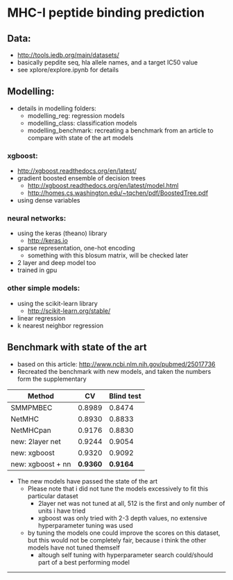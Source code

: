 # MHC-I peptide binding prediction

## Data:
- http://tools.iedb.org/main/datasets/
- basically pepdite seq, hla allele names, and a target IC50 value
- see xplore/explore.ipynb for details

## Modelling:
- details in modelling folders:
	- modelling_reg: regression models
	- modelling_class: classification models
	- modelling_benchmark: recreating a benchmark from an article to compare with state of the art models

### xgboost:
- http://xgboost.readthedocs.org/en/latest/
- gradient boosted ensemble of decision trees
	- http://xgboost.readthedocs.org/en/latest/model.html
	- http://homes.cs.washington.edu/~tqchen/pdf/BoostedTree.pdf
- using dense variables

### neural networks:
- using the keras (theano) library
	- http://keras.io
- sparse representation, one-hot encoding
	- something with this blosum matrix, will be checked later
- 2 layer and deep model too
- trained in gpu

### other simple models:
- using the scikit-learn library
	- http://scikit-learn.org/stable/
- linear regression
- k nearest neighbor regression


## Benchmark with state of the art

- based on this article: http://www.ncbi.nlm.nih.gov/pubmed/25017736
- Recreated the benchmark with new models, and taken the numbers form the supplementary

Method | CV | Blind test
--- | --- | ---
SMMPMBEC | 0.8989 | 0.8474
NetMHC | 0.8930 | 0.8833
NetMHCpan |0.9176 | 0.8830
new: 2layer net | 0.9244 | 0.9054
new: xgboost | 0.9320 | 0.9092
new: xgboost + nn | **0.9360** | **0.9164**

- The new models have passed the state of the art
	- Please note that i did not tune the models excessively to fit this particular dataset
		- 2layer net was not tuned at all, 512 is the first and only number of units i have tried
		- xgboost was only tried with 2-3 depth values, no extensive hyperparameter tuning was used
	- by tuning the models one could improve the scores on this dataset, but this would not be completely fair, because i think the other models have not tuned themself
		- altough self tuning with hyperparameter search could/should part of a best performing model 

---
